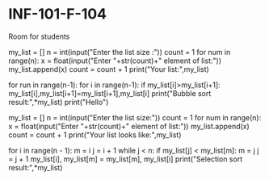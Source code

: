 # INF-101-F-104
Room for students

my_list = []
n = int(input("Enter the list size    :"))
count = 1
for num in range(n):
    x = float(input("Enter "+str(count)+" element of list:"))
    my_list.append(x)
    count = count + 1
print("Your list:",my_list)

for run in range(n-1):
    for i in range(n-1):
        if my_list[i]>my_list[i+1]:
            my_list[i],my_list[i+1]=my_list[i+1],my_list[i]
print("Bubble sort result:",*my_list)
print("Hello")


my_list = []
n = int(input("Enter the list size:"))
count = 1
for num in range(n):
    x = float(input("Enter "+str(count)+" element of list:"))
    my_list.append(x)
    count = count + 1
print("Your list looks like:",my_list)

for i in range(n - 1):
        m = i
        j = i + 1
        while j < n:
            if my_list[j] < my_list[m]:
                m = j
            j = j + 1
        my_list[i], my_list[m] = my_list[m], my_list[i]
print("Selection sort result:",*my_list)
